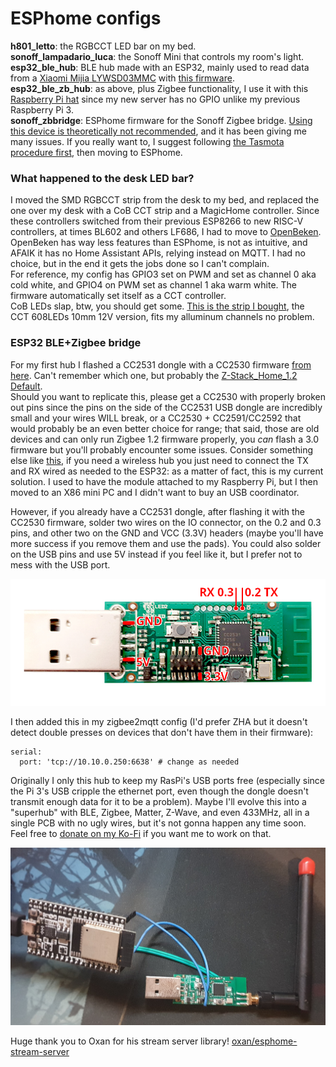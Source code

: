 # ESPhome configs

**h801_letto**: the RGBCCT LED bar on my bed.  
**sonoff_lampadario_luca**: the Sonoff Mini that controls my room's light.  
**esp32_ble_hub**: BLE hub made with an ESP32, mainly used to read data from a
[Xiaomi Mijia LYWSD03MMC](https://esphome.io/components/sensor/xiaomi_ble.html#lywsd03mmc)
with [this firmware](https://github.com/atc1441/ATC_MiThermometer).  
**esp32_ble_zb_hub**: as above, plus Zigbee functionality, I use it with this [Raspberry Pi hat](https://github.com/egony/cc2652p_E72-2G4M20S1E/wiki/Home-EN#shield-pi-hat-for-single-board-computers)
since my new server has no GPIO unlike my previous Raspberry Pi 3.  
**sonoff_zbbridge**: ESPhome firmware for the Sonoff Zigbee bridge. [Using this device is theoretically not recommended](https://github.com/home-assistant/home-assistant.io/issues/17170),
and it has been giving me many issues. If you really want to, I suggest
following [the Tasmota procedure first](https://zigbee.blakadder.com/Sonoff_ZBBridge.html), then moving to ESPhome.  

### What happened to the desk LED bar?
I moved the SMD RGBCCT strip from the desk to my bed, and replaced the one over
my desk with a CoB CCT strip and a MagicHome controller. Since these
controllers switched from their previous ESP8266 to new RISC-V controllers,
at times BL602 and others LF686, I had to move to [OpenBeken](https://github.com/openshwprojects/OpenBK7231T_App).  
OpenBeken has way less features than ESPhome, is not as intuitive, and AFAIK it
has no Home Assistant APIs, relying instead on MQTT. I had no choice, but in
the end it gets the jobs done so I can't complain.  
For reference, my config has GPIO3 set on PWM and set as channel 0 aka cold
white, and GPIO4 on PWM set as channel 1 aka warm white. The firmware
automatically set itself as a CCT controller.  
CoB LEDs slap, btw, you should get some. [This is the strip I bought](https://aliexpress.com/item/1005005820131997.html),
the CCT 608LEDs 10mm 12V version, fits my alluminum channels no problem.  

### ESP32 BLE+Zigbee bridge
For my first hub I flashed a CC2531 dongle with a CC2530 firmware [from here](https://github.com/Koenkk/Z-Stack-firmware/tree/master/coordinator).
Can't remember which one, but probably the [Z-Stack_Home_1.2 Default](https://github.com/Koenkk/Z-Stack-firmware/blob/master/coordinator/Z-Stack_Home_1.2/bin/default/CC2530_DEFAULT_20201127.zip).  
Should you want to replicate this, please get a CC2530 with properly broken out
pins since the pins on the side of the CC2531 USB dongle are incredibly small
and your wires WILL break, or a CC2530 + CC2591/CC2592 that would probably be
an even better choice for range; that said, those are old devices and can only
run Zigbee 1.2 firmware properly, you *can* flash a 3.0 firmware but you'll
probably encounter some issues. Consider something else like [this](https://github.com/egony/cc2652p_E72-2G4M20S1E/wiki/Home-EN#shield-pi-hat-for-single-board-computers),
if you need a wireless hub you just need to connect the TX and RX wired as
needed to the ESP32: as a matter of fact, this is my current solution.
I used to have the module attached to my Raspberry Pi, but I then moved to an
X86 mini PC and I didn't want to buy an USB coordinator.  

However, if you already have a CC2531 dongle, after flashing it with the CC2530
firmware, solder two wires on the IO connector, on the 0.2 and 0.3 pins, and
other two on the GND and VCC (3.3V) headers (maybe you'll have more success if
you remove them and use the pads). You could also solder on the USB pins and
use 5V instead if you feel like it, but I prefer not to mess with the USB port.  

![](CC2531_pins.png)  

I then added this in my zigbee2mqtt config (I'd prefer ZHA but it doesn't
detect double presses on devices that don't have them in their firmware):

```
serial:
  port: 'tcp://10.10.0.250:6638' # change as needed
```

Originally I only this hub to keep my RasPi's USB ports free (especially since
the Pi 3's USB cripple the ethernet port, even though the dongle doesn't transmit
enough data for it to be a problem). Maybe I'll evolve this into a "superhub"
with BLE, Zigbee, Matter, Z-Wave, and even 433MHz, all in a single PCB with no
ugly wires, but it's not gonna happen any time soon. Feel free to [donate on my Ko-Fi](https://ko-fi.com/exentio)
if you want me to work on that.  

![](not_a_fire_hazard.jpg)  

Huge thank you to Oxan for his stream server library! [oxan/esphome-stream-server](https://github.com/oxan/esphome-stream-server)
